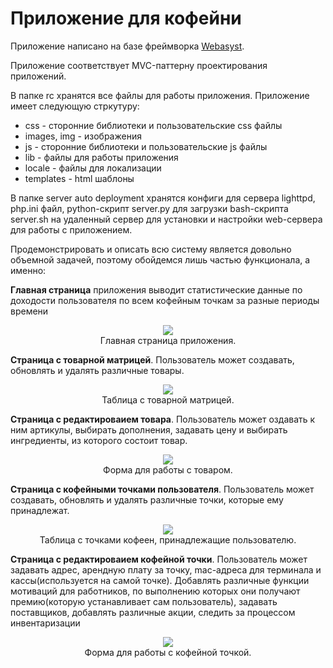 <h1>Приложение для кофейни</h1>
<p>Приложение написано на базе фреймворка <a href="https://www.webasyst.ru/">Webasyst</a>.</p>
<p>Приложение соответствует MVC-паттерну проектирования приложений. </p>
<p>В папке rc хранятся все файлы для работы приложения. Приложение имеет следующую стркутуру:</p>
<ul>
  <li>css - сторонние библиотеки и пользовательские css файлы</li>
  <li>images, img - изображения</li>
  <li>js - сторонние библиотеки и пользовательские js файлы</li>
  <li>lib - файлы для работы приложения</li>
  <li>locale - файлы для локализации</li>
  <li>templates - html шаблоны</li>
</ul>
<p>В папке server auto deployment хранятся конфиги для сервера lighttpd, php.ini файл, python-скрипт server.py для загрузки bash-скрипта server.sh на удаленный сервер для установки и настройки web-сервера для работы с приложением.</p>
Продемонстрировать и описать всю систему является довольно объемной задачей, поэтому обойдемся лишь частью функционала, а именно:<br>
<p><b>Главная страница</b> приложения выводит статистические данные по доходости пользователя по всем кофейным точкам за разные периоды времени</p>
<p align="center">
   <img src="https://user-images.githubusercontent.com/32924675/172051738-318e0b98-e416-4db8-a453-164a49d91e74.png"><br>
    Главная страница приложения.
</p>
<p><b>Страница с товарной матрицей</b>. Пользователь может создавать, обновлять и удалять различные товары.</p>
<p align="center">
   <img src="https://user-images.githubusercontent.com/32924675/172051776-723948c0-7b52-4c9e-90bf-322dfb8c80d3.png"><br>
    Таблица с товарной матрицей.
</p>
<p><b>Страница с редактироваием товара</b>. Пользователь может оздавать к ним артикулы, выбирать дополнения, задавать цену и выбирать ингредиенты, из которого состоит товар.</p>
<p align="center">
   <img src="https://user-images.githubusercontent.com/32924675/172051781-ee0c3dbd-b917-40c6-83c9-d36ae72e7078.png"><br>
   Форма для работы с товаром. 
</p>
<p><b>Страница с кофейными точками пользователя</b>. Пользователь может создавать, обновлять и удалять различные точки, которые ему принадлежат.</p>
<p align="center">
   <img src="https://user-images.githubusercontent.com/32924675/172051797-77e1740e-19a8-4a4e-945e-2a009ec361e2.png"><br>
   Таблица с точками кофеен, принадлежащие пользователю.
</p>
<p><b>Страница с редактироваием кофейной точки</b>. Пользователь может задавать адрес, арендную плату за точку, mac-адреса для терминала и кассы(используется на самой точке). Добавлять различные функции мотиваций для работников, по выполнению которых они получают премию(которую устанавливает сам пользователь), задавать поставщиков, добавлять различные акции, следить за процессом инвентаризации</p>
<p align="center">
   <img src="https://user-images.githubusercontent.com/32924675/172051800-6bce2ffe-2399-46ef-bf05-91c8215d2210.png"><br>
   Форма для работы с кофейной точкой. 
</p>
